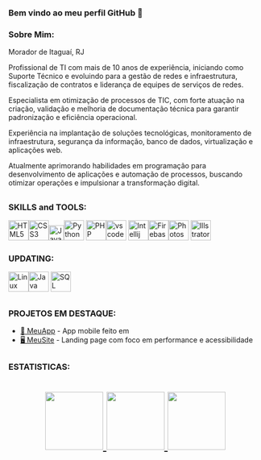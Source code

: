 ### Bem vindo ao meu perfil GitHub 👋

### Sobre Mim:
Morador de Itaguaí, RJ

Profissional de TI com mais de 10 anos de experiência, iniciando como Suporte Técnico e evoluindo para a gestão de redes e infraestrutura, fiscalização de contratos e liderança de equipes de serviços de redes.

Especialista em otimização de processos de TIC, com forte atuação na criação, validação e melhoria de documentação técnica para garantir padronização e eficiência operacional.

Experiência na implantação de soluções tecnológicas, monitoramento de infraestrutura, segurança da informação, banco de dados, virtualização e aplicações web.

Atualmente aprimorando habilidades em programação para desenvolvimento de aplicações e automação de processos, buscando otimizar operações e impulsionar a transformação digital.

##

### SKILLS and TOOLS:

<img width="40px" src="https://cdn.jsdelivr.net/gh/devicons/devicon@latest/icons/html5/html5-original-wordmark.svg" title="HTML5" style="max-width: 100%;"><img width="40px" src="https://cdn.jsdelivr.net/gh/devicons/devicon@latest/icons/css3/css3-original-wordmark.svg" title="CSS3" style="max-width: 100%;"><img width="30px" src="https://cdn.jsdelivr.net/gh/devicons/devicon@latest/icons/javascript/javascript-original.svg" title="JavaScript" style="max-width: 100%;"><img width="40px" src="https://cdn.jsdelivr.net/gh/devicons/devicon@latest/icons/python/python-original-wordmark.svg" title="Python" style="max-width: 100%;"> <img width="40px" src="https://cdn.jsdelivr.net/gh/devicons/devicon@latest/icons/php/php-original.svg" title="PHP" style="max-width: 100%;"><img width="40px" src="https://cdn.jsdelivr.net/gh/devicons/devicon@latest/icons/vscode/vscode-original-wordmark.svg" title="vscode" style="max-width: 100%;"> <img width="40px" src="https://cdn.jsdelivr.net/gh/devicons/devicon@latest/icons/intellij/intellij-original.svg" title="Intellij" style="max-width: 100%;"><img width="40px" src="https://cdn.jsdelivr.net/gh/devicons/devicon@latest/icons/firebase/firebase-original-wordmark.svg" title="Firebase" style="max-width: 100%;"><img width="40px" src="https://cdn.jsdelivr.net/gh/devicons/devicon@latest/icons/photoshop/photoshop-original.svg" title="Photoshop" style="max-width: 100%;">  <img width="40px" src="https://cdn.jsdelivr.net/gh/devicons/devicon@latest/icons/illustrator/illustrator-plain.svg" title="Illstrator" style="max-width: 100%;">

### UPDATING:

<img width="40px" src="https://cdn.jsdelivr.net/gh/devicons/devicon@latest/icons/linux/linux-original.svg" title="Linux" style="max-width: 100%;"><img width="40px" src="https://cdn.jsdelivr.net/gh/devicons/devicon@latest/icons/java/java-original-wordmark.svg" title="Java" style="max-width: 100%;"> <img width="40px" src="https://cdn.jsdelivr.net/gh/devicons/devicon@latest/icons/mysql/mysql-original.svg" title="SQL" style="max-width: 100%;">

## 
### PROJETOS EM DESTAQUE:

- [📱 MeuApp](https://github.com/usuario/meuapp) - App mobile feito em 
- [🖥️ MeuSite](https://github.com/usuario/meusite) - Landing page com foco em performance e acessibilidade

##
### ESTATISTICAS:
<h1 align="center"> 
<div>
<a href="https://github.com/amaro-netto">
<img loading="lazy" height="115em" src="https://github-readme-stats.vercel.app/api/top-langs/?username=amaro-netto&layout=compact&langs_count=7&theme=dark"/>
<img loading="lazy" height="115em" src="https://github-readme-streak-stats.herokuapp.com/?user=amaro-netto&theme=dark&hide_border=false"/>
<img loading="lazy" height="115em" src="https://github-readme-stats.vercel.app/api?username=amaro-netto&show_icons=true&theme=dark&include_all_commits=true&count_private=true"/>
</div>
</h1> 

